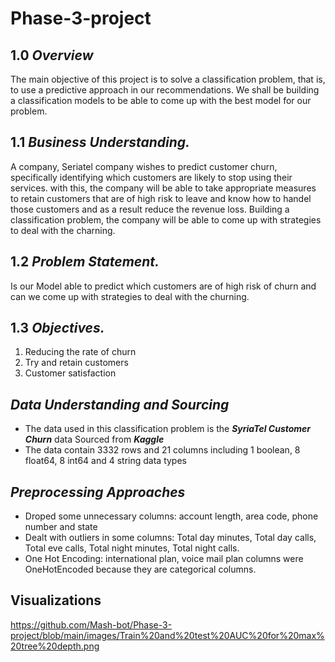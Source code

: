 # Phase-3-project

## 1.0 ***Overview***

The main objective of this project is to solve a classification problem, that is, to use a predictive approach in our recommendations. We shall be building a classification models to be able to come up with the best model for our problem.

## 1.1 ***Business Understanding.***

A company, Seriatel company wishes to predict customer churn, specifically identifying which customers are likely to stop using their services. with this, the company will be able to take appropriate measures to retain customers that are of high risk to leave and know how to handel those customers and as a result reduce the revenue loss. Building a classification problem, the company will be able to come up with strategies to deal with the charning.

## 1.2 ***Problem Statement.***

Is our Model able to predict which customers are of high risk of churn and can we come up with strategies to deal with the churning.

## 1.3 ***Objectives.***

1. Reducing the rate of churn
2. Try and retain customers
3. Customer satisfaction

## ***Data Understanding and Sourcing***

- The data used in this classification problem is the ***SyriaTel Customer Churn***  data Sourced from ***Kaggle***
- The data contain 3332 rows and 21 columns including 1 boolean, 8 float64, 8 int64 and 4 string data types


## ***Preprocessing Approaches***

- Droped some unnecessary columns: account length, area code, phone number and state
- Dealt with outliers in some columns: Total day minutes, Total day calls, Total eve calls, Total night minutes, Total night calls.
- One Hot Encoding: international plan, voice mail plan columns were OneHotEncoded because they are categorical columns.

## Visualizations

https://github.com/Mash-bot/Phase-3-project/blob/main/images/Train%20and%20test%20AUC%20for%20max%20tree%20depth.png






